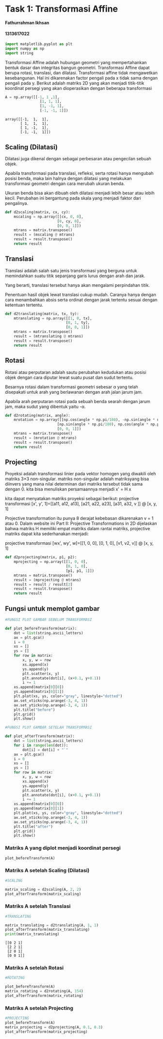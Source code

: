 # Task 1: Transformasi Affine

#### Fathurrahman Ikhsan
#### 1313617022


```python
import matplotlib.pyplot as plt
import numpy as np
import string
```

Transformasi Affine adalah hubungan geometri yang mempertahankan bentuk dasar dan integritas bangun geometri. Transformasi Affine dapat berupa rotasi, translasi, dan dilatasi. Transformasi affine tidak mengawetkan kesebangunan. Hal ini dikarenakan factor pengali pada x tidak sama dengan pengali pada y. Berikut adalah matriks 2D yang akan menjadi titik-titik koordinat persegi yang akan dioperasikan dengan beberapa transformasi


```python
A = np.array([[-1, 1 ,1],
                [1, 1, 1],
                [1, -1, 1],
                [-1, -1, 1]])
```




    array([[-1,  1,  1],
           [ 1,  1,  1],
           [ 1, -1,  1],
           [-1, -1,  1]])



## Scaling (Dilatasi)

Dilatasi juga dikenal dengan sebagai perbesaran atau pengecilan sebuah objek.

Apabila transformasi pada translasi, refleksi, serta rotasi hanya mengubah posisi benda, maka lain halnya dengan dilatasi yang melakukan transformasi geometri dengan cara merubah ukuran benda.

Ukuran benda bisa akan dibuah oleh dilatasi menjadi lebih besar atau lebih kecil. Perubahan ini bergantung pada skala yang menjadi faktor dari pengalinya.




```python
def d2scaling(matrix, cx, cy):
    mscaling = np.array([[cx, 0, 0],
                        [0, cy, 0],
                        [0, 0, 1]])
    mtrans = matrix.transpose()
    result = (mscaling @ mtrans)
    result = result.transpose()
    return result
```

## Translasi

Translasi adalah salah satu jenis transformasi yang berguna untuk memindahkan suatu titik sepanjang garis lurus dengan arah dan jarak.

Yang berarti, translasi tersebut hanya akan mengalami perpindahan titik.

Penentuan hasil objek lewat translasi cukup mudah. Caranya hanya dengan cara menambahkan absis serta ordinat dengan jarak tertentu sesuai dengan ketentuan tertentu.




```python
def d2translating(matrix, tx, ty):
    mtranslating = np.array([[1, 0, tx],
                            [0, 1, ty],
                            [0, 0, 1]])
    mtrans = matrix.transpose()
    result = (mtranslating @ mtrans)
    result = result.transpose()
    return result
```

## Rotasi

Rotasi atau perputaran adalah sautu perubahan kedudukan atau posisi objek dengan cara diputar lewat suatu pusat dan sudut tertentu.

Besarnya rotasi dalam transformasi geometri sebesar α yang telah disepakati untuk arah yang berlawanan dengan arah jalan jarum jam.

Apabila arah perputaran rotasi pada sebuah benda searah dengan jarum jam, maka sudut yang dibentuk yaitu -α.




```python
def d2rotating(matrix, angle):
    mrotation = np.array([[np.cos(angle * np.pi/180), -np.sin(angle * np.pi/180), 0],
                        [np.sin(angle * np.pi/180), np.cos(angle * np.pi/180), 0],
                        [0, 0, 1]])
    mtrans = matrix.transpose()
    result = (mrotation @ mtrans)
    result = result.transpose()
    return result
```

## Projecting

Proyeksi adalah transformasi linier pada vektor homogen yang diwakili oleh matriks 3×3 non-singular. matriks non-singular adalah matriksyang bisa diinvers yang mana nilai determinan dari matriks tersebut tidak sama dengan 0. kita bisa menuliskan persamaannya menjadi x' = H x

kita dapat menyatakan matriks proyeksi sebagai berikut:
projective transformasi
[x', y', 1]=[[a11, a12, a13],
             [a21, a22, a23],
             [a31, a32, v  ]] @ [x, y, 1]
             
Projective transformation itu punya 8 derajat kebebasan dikarenakan v = 1 atau 0. Dalam website ini Part II: Projective Transformations in 2D dijelaskan bahwa matriks H memiliki empat matriks dalam rantai matriks, projective matriks dapat kita sederhanakan menjadi:

projective transformasi
[wx', wy', w]=[[1,   0, 0],
               [0,   1, 0],
               [v1, v2, v]] @ [x, y, 1]


```python
def d2projecting(matrix, p1, p2):
    mprojecting = np.array([[1, 0, 0],
                            [0, 1, 0],
                            [p1, p1, 1]])
    mtrans = matrix.transpose()
    result = (mprojecting @ mtrans)
    result = result / result[2]
    result = result.transpose()
    return result
```

## Fungsi untuk memplot gambar


```python
#FUNGSI PLOT GAMBAR SEBELUM TRANSFORMASI

def plot_beforeTransform(matrix):
    dot = list(string.ascii_letters)
    ax = plt.gca()
    i = 0
    xs = []
    ys = []
    for row in matrix:
        x, y, w = row
        xs.append(x)
        ys.append(y)
        plt.scatter(x, y)
        plt.annotate(dot[i], (x+0.1, y+0.1))
        i += 1
    xs.append(matrix[0][0])
    ys.append(matrix[0][1])
    plt.plot(xs, ys, color="gray", linestyle="dotted")
    ax.set_xticks(np.arange(-3, 4, 1))
    ax.set_yticks(np.arange(-3, 4, 1))
    plt.title("before")
    plt.grid()
    plt.show()
```


```python
#FUNGSI PLOT GAMBAR SETELAH TRANSFORMASI

def plot_afterTransform(matrix):
    dot = list(string.ascii_letters)
    for i in range(len(dot)):
        dot[i] = dot[i] + "`"
    ax = plt.gca()
    i = 0
    xs = []
    ys = []
    for row in matrix:
        x, y, w = row
        xs.append(x)
        ys.append(y)
        plt.scatter(x, y)
        plt.annotate(dot[i], (x+0.1, y+0.1))
        i += 1
    xs.append(matrix[0][0])
    ys.append(matrix[0][1])
    plt.plot(xs, ys, color="gray", linestyle="dotted")
    ax.set_xticks(np.arange(-3, 4, 1))
    ax.set_yticks(np.arange(-3, 4, 1))
    plt.title("after")
    plt.grid()
    plt.show()
```

### Matriks A yang diplot menjadi koordinat persegi


```python
plot_beforeTransform(A)
```





### Matriks A setelah Scaling (Dilatasi)


```python
#SCALING

matrix_scaling = d2scaling(A, 2, 2)
plot_afterTransform(matrix_scaling)
```





### Matriks A setelah Translasi


```python
#TRANSLATING

matrix_translating = d2translating(A, 1, 1)
plot_afterTransform(matrix_translating)
print(matrix_translating)
```





    [[0 2 1]
     [2 2 1]
     [2 0 1]
     [0 0 1]]
    

### Matriks A setelah Rotasi


```python
#ROTATING

plot_beforeTransform(A)
matrix_rotating = d2rotating(A, 154)
plot_afterTransform(matrix_rotating)
```





### Matriks A setelah Projecting


```python
#PROJECTING
plot_beforeTransform(A)
matrix_projecting = d2projecting(A, 0.1, 0.3)
plot_afterTransform(matrix_projecting)
```






```python

```

